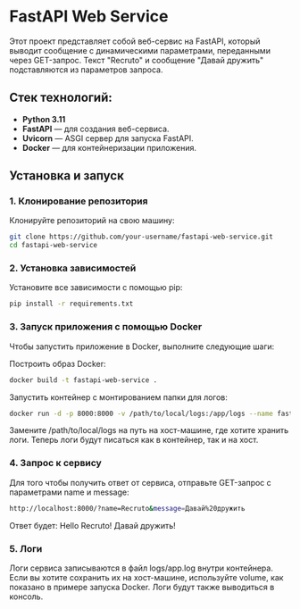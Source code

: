 # FastAPI Web Service

Этот проект представляет собой веб-сервис на FastAPI, который выводит сообщение с динамическими параметрами, переданными через GET-запрос. Текст "Recruto" и сообщение "Давай дружить" подставляются из параметров запроса.

## Стек технологий:
- **Python 3.11**
- **FastAPI** — для создания веб-сервиса.
- **Uvicorn** — ASGI сервер для запуска FastAPI.
- **Docker** — для контейнеризации приложения.

## Установка и запуск

### 1. Клонирование репозитория

Клонируйте репозиторий на свою машину:

```bash
git clone https://github.com/your-username/fastapi-web-service.git
cd fastapi-web-service
```

### 2. Установка зависимостей
Установите все зависимости с помощью pip:

```bash
pip install -r requirements.txt
```
### 3. Запуск приложения с помощью Docker
Чтобы запустить приложение в Docker, выполните следующие шаги:

Построить образ Docker:

```bash
docker build -t fastapi-web-service .
```
Запустить контейнер с монтированием папки для логов:
```bash
docker run -d -p 8000:8000 -v /path/to/local/logs:/app/logs --name fastapi-service fastapi-web-service
```
Замените /path/to/local/logs на путь на хост-машине, где хотите хранить логи. Теперь логи будут писаться как в контейнер, так и на хост.

### 4. Запрос к сервису
Для того чтобы получить ответ от сервиса, отправьте GET-запрос с параметрами name и message:

```bash
http://localhost:8000/?name=Recruto&message=Давай%20дружить
```
Ответ будет:
Hello Recruto! Давай дружить!
### 5. Логи
Логи сервиса записываются в файл logs/app.log внутри контейнера. Если вы хотите сохранить их на хост-машине, используйте volume, как показано в примере запуска Docker. Логи будут также выводиться в консоль.
